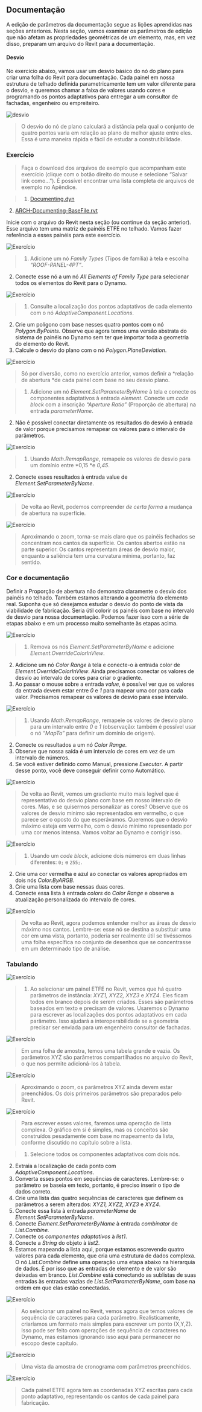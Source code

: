 

## Documentação

A edição de parâmetros da documentação segue as lições aprendidas nas seções anteriores. Nesta seção, vamos examinar os parâmetros de edição que não afetam as propriedades geométricas de um elemento, mas, em vez disso, preparam um arquivo do Revit para a documentação.

#### Desvio

No exercício abaixo, vamos usar um desvio básico do nó do plano para criar uma folha do Revit para documentação. Cada painel em nossa estrutura de telhado definida parametricamente tem um valor diferente para o desvio, e queremos chamar a faixa de valores usando cores e programando os pontos adaptativos para entregar a um consultor de fachadas, engenheiro ou empreiteiro.

![desvio](images/8-6/deviation.jpg)

> O desvio do nó de plano calculará a distância pela qual o conjunto de quatro pontos varia em relação ao plano de melhor ajuste entre eles. Essa é uma maneira rápida e fácil de estudar a construtibilidade.

### Exercício

> Faça o download dos arquivos de exemplo que acompanham este exercício (clique com o botão direito do mouse e selecione “Salvar link como...”). É possível encontrar uma lista completa de arquivos de exemplo no Apêndice.

> 1. [Documenting.dyn](datasets/8-6/Documenting.dyn)
2. [ARCH-Documenting-BaseFile.rvt](datasets/8-6/ARCH-Documenting-BaseFile.rvt)

Inicie com o arquivo do Revit nesta seção (ou continue da seção anterior). Esse arquivo tem uma matriz de painéis ETFE no telhado. Vamos fazer referência a esses painéis para este exercício.

![Exercício](images/8-6/Exercise/17.jpg)

> 1. Adicione um nó *Family Types* (Tipos de família) à tela e escolha *“ROOF-PANEL-4PT”*.
2. Conecte esse nó a um nó *All Elements of Family Type* para selecionar todos os elementos do Revit para o Dynamo.

![Exercício](images/8-6/Exercise/16.jpg)

> 1. Consulte a localização dos pontos adaptativos de cada elemento com o nó *AdaptiveComponent.Locations*.
2. Crie um polígono com base nesses quatro pontos com o nó *Polygon.ByPoints*. Observe que agora temos uma versão abstrata do sistema de painéis no Dynamo sem ter que importar toda a geometria do elemento do Revit.
3. Calcule o desvio do plano com o nó *Polygon.PlaneDeviation*.

![Exercício](images/8-6/Exercise/15.jpg)

> Só por diversão, como no exercício anterior, vamos definir a *relação de abertura *de cada painel com base no seu desvio plano.

> 1. Adicione um nó *Element.SetParameterByName* à tela e conecte os componentes adaptativos à entrada *element*. Conecte um *code block* com a inscrição *“Aperture Ratio”* (Proporção de abertura) na entrada *parameterName*.
2. Não é possível conectar diretamente os resultados do desvio à entrada de valor porque precisamos remapear os valores para o intervalo de parâmetros.

![Exercício](images/8-6/Exercise/14.jpg)

> 1. Usando *Math.RemapRange*, remapeie os valores de desvio para um domínio entre *0,15 *e *0,45*.
2. Conecte esses resultados à entrada value de *Element.SetParameterByName*.

![Exercício](images/8-6/Exercise/13.jpg)

> De volta ao Revit, podemos compreender *de certa forma* a mudança de abertura na superfície.

![Exercício](images/8-6/Exercise/13a.jpg)

> Aproximando o zoom, torna-se mais claro que os painéis fechados se concentram nos cantos da superfície. Os cantos abertos estão na parte superior. Os cantos representam áreas de desvio maior, enquanto a saliência tem uma curvatura mínima, portanto, faz sentido.

### Cor e documentação

Definir a Proporção de abertura não demonstra claramente o desvio dos painéis no telhado. Também estamos alterando a geometria do elemento real. Suponha que só desejamos estudar o desvio do ponto de vista da viabilidade de fabricação. Seria útil colorir os painéis com base no intervalo de desvio para nossa documentação. Podemos fazer isso com a série de etapas abaixo e em um processo muito semelhante às etapas acima.

![Exercício](images/8-6/Exercise/11.jpg)

> 1. Remova os nós *Element.SetParameterByName* e adicione *Element.OverrideColorInView*.
2. Adicione um nó *Color Range* à tela e conecte-o à entrada color de *Element.OverrideColorInView*. Ainda precisamos conectar os valores de desvio ao intervalo de cores para criar o gradiente.
3. Ao passar o mouse sobre a entrada *value*, é possível ver que os valores da entrada devem estar entre *0* e *1* para mapear uma cor para cada valor. Precisamos remapear os valores de desvio para esse intervalo.

![Exercício](images/8-6/Exercise/10.jpg)

> 1. Usando *Math.RemapRange*, remapeie os valores de desvio plano para um intervalo entre *0* e *1* (observação: também é possível usar o nó *“MapTo”* para definir um domínio de origem).
2. Conecte os resultados a um nó *Color Range*.
3. Observe que nossa saída é um intervalo de cores em vez de um intervalo de números.
4. Se você estiver definido como Manual, pressione *Executar*. A partir desse ponto, você deve conseguir definir como Automático.

![Exercício](images/8-6/Exercise/09.jpg)

> De volta ao Revit, vemos um gradiente muito mais legível que é representativo do desvio plano com base em nosso intervalo de cores. Mas, e se quisermos personalizar as cores? Observe que os valores de desvio mínimo são representados em vermelho, o que parece ser o oposto do que esperávamos. Queremos que o desvio máximo esteja em vermelho, com o desvio mínimo representado por uma cor menos intensa. Vamos voltar ao Dynamo e corrigir isso.

![Exercício](images/8-6/Exercise/08.jpg)

> 1. Usando um *code block*, adicione dois números em duas linhas diferentes: ```0;``` e ```255;```.
2. Crie uma cor vermelha e azul ao conectar os valores apropriados em dois nós *Color.ByARGB*.
3. Crie uma lista com base nessas duas cores.
4. Conecte essa lista à entrada *colors* do *Color Range* e observe a atualização personalizada do intervalo de cores.

![Exercício](images/8-6/Exercise/07.jpg)

> De volta ao Revit, agora podemos entender melhor as áreas de desvio máximo nos cantos. Lembre-se: esse nó se destina a substituir uma cor em uma vista, portanto, poderia ser realmente útil se tivéssemos uma folha específica no conjunto de desenhos que se concentrasse em um determinado tipo de análise.

### Tabulando

![Exercício](images/8-6/Exercise/06.jpg)

> 1. Ao selecionar um painel ETFE no Revit, vemos que há quatro parâmetros de instância: *XYZ1, XYZ2, XYZ3* e *XYZ4*. Eles ficam todos em branco depois de serem criados. Esses são parâmetros baseados em texto e precisam de valores. Usaremos o Dynamo para escrever as localizações dos pontos adaptativos em cada parâmetro. Isso ajudará a interoperabilidade se a geometria precisar ser enviada para um engenheiro consultor de fachadas.

![Exercício](images/8-6/Exercise/03.jpg)

> Em uma folha de amostra, temos uma tabela grande e vazia. Os parâmetros XYZ são parâmetros compartilhados no arquivo do Revit, o que nos permite adicioná-los à tabela.

![Exercício](images/8-6/Exercise/02.jpg)

> Aproximando o zoom, os parâmetros XYZ ainda devem estar preenchidos. Os dois primeiros parâmetros são preparados pelo Revit.

![Exercício](images/8-6/Exercise/05.jpg)

> Para escrever esses valores, faremos uma operação de lista complexa. O gráfico em si é simples, mas os conceitos são construídos pesadamente com base no mapeamento da lista, conforme discutido no capítulo sobre a lista.

> 1. Selecione todos os componentes adaptativos com dois nós.
2. Extraia a localização de cada ponto com *AdaptiveComponent.Locations*.
3. Converta esses pontos em sequências de caracteres. Lembre-se: o parâmetro se baseia em texto, portanto, é preciso inserir o tipo de dados correto.
4. Crie uma lista das quatro sequências de caracteres que definem os parâmetros a serem alterados: *XYZ1, XYZ2, XYZ3* e *XYZ4*.
5. Conecte essa lista à entrada *parameterName* de *Element.SetParameterByName*.
6. Conecte *Element.SetParameterByName* à entrada *combinator* de *List.Combine.*
7. Conecte os *componentes adaptativos* à *list1*.
8. Conecte a *String* do objeto à *list2*.
9. Estamos mapeando a lista aqui, porque estamos escrevendo quatro valores para cada elemento, que cria uma estrutura de dados complexa. O nó *List.Combine* define uma operação uma etapa abaixo na hierarquia de dados. É por isso que as entradas de elemento e de valor são deixadas em branco. *List.Combine* está conectando as sublistas de suas entradas às entradas vazias de *List.SetParameterByName*, com base na ordem em que elas estão conectadas.

![Exercício](images/8-6/Exercise/04.jpg)

> Ao selecionar um painel no Revit, vemos agora que temos valores de sequência de caracteres para cada parâmetro. Realisticamente, criaríamos um formato mais simples para escrever um ponto (X,Y,Z). Isso pode ser feito com operações de sequência de caracteres no Dynamo, mas estamos ignorando isso aqui para permanecer no escopo deste capítulo.

![Exercício](images/8-6/Exercise/01.jpg)

> Uma vista da amostra de cronograma com parâmetros preenchidos.

![Exercício](images/8-6/Exercise/00.jpg)

> Cada painel ETFE agora tem as coordenadas XYZ escritas para cada ponto adaptativo, representando os cantos de cada painel para fabricação.

